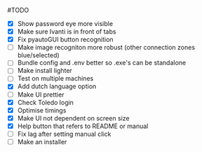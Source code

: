 #TODO

- [x] Show password eye more visible
- [x] Make sure Ivanti is in front of tabs
- [x] Fix pyautoGUI button recognition
- [ ] Make image recogniton more robust (other connection zones blue/selected)
- [ ] Bundle config and .env better so .exe's can be standalone
- [ ] Make install lighter
- [ ] Test on multiple machines
- [x] Add dutch language option
- [ ] Make UI prettier
- [x] Check Toledo login
- [x] Optimise timings
- [x] Make UI not dependent on screen size
- [x] Help button that refers to README or manual
- [ ] Fix lag after setting manual click
- [ ] Make an installer